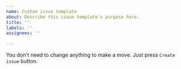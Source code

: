 ```yaml
---
name: Custom issue template
about: Describe this issue template's purpose here.
title: ''
labels: ''
assignees: ''

---
```


You don't need to change anything to make a move. Just press `Create issue` button.
